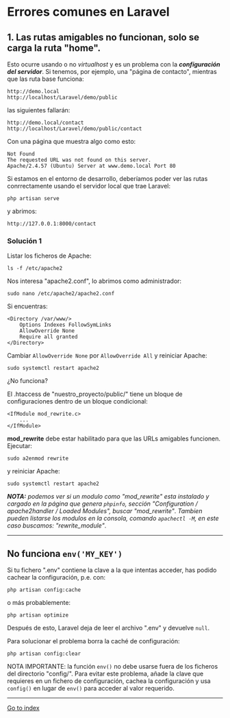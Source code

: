 # Errores comunes en Laravel

## 1. Las rutas amigables no funcionan, solo se carga la ruta "home".

Esto ocurre usando o no *virtualhost* y es un problema con la ***configuración
del servidor***.
Si tenemos, por ejemplo, una "página de contacto", mientras que las ruta
base funciona:

    http://demo.local
    http://localhost/Laravel/demo/public

las siguientes fallarán:

    http://demo.local/contact
    http://localhost/Laravel/demo/public/contact

Con una página que muestra algo como esto:

    Not Found
    The requested URL was not found on this server.
    Apache/2.4.57 (Ubuntu) Server at www.demo.local Port 80

Si estamos en el entorno de desarrollo, deberíamos poder ver las rutas
conrrectamente usando el servidor local que trae Laravel:

    php artisan serve

y abrimos:

    http://127.0.0.1:8000/contact

### Solución 1

Listar los ficheros de Apache:

    ls -f /etc/apache2

Nos interesa "apache2.conf", lo abrimos como administrador:

    sudo nano /etc/apache2/apache2.conf

Si encuentras:

    <Directory /var/www/>
        Options Indexes FollowSymLinks
        AllowOverride None
        Require all granted
    </Directory>

Cambiar `AllowOverride None` por `AllowOverride All` y reiniciar Apache:

    sudo systemctl restart apache2

¿No funciona?

El .htaccess de "nuestro_proyecto/public/" tiene un bloque de configuraciones
dentro de un bloque condicional:

    <IfModule mod_rewrite.c>
        ...
    </IfModule>

**mod_rewrite** debe estar habilitado para que las URLs amigables funcionen.
Ejecutar:

    sudo a2enmod rewrite

y reiniciar Apache:

    sudo systemctl restart apache2


***NOTA:** podemos ver si un modulo como "mod_rewrite" esta instalado y cargado*
*en la página que genera `phpinfo`, sección*
*"Configuration / apache2handler / Loaded Modules", buscar "mod_rewrite"*.
*Tambien pueden listarse los modulos en la consola, comando `apachectl -M`,*
*en este caso buscamos: "rewrite_module"*.

***

## No funciona `env('MY_KEY')`

Si tu fichero ".env" contiene la clave a la que intentas acceder,
has podido cachear la configuración, p.e. con:

    php artisan config:cache

o más probablemente:

    php artisan optimize

Después de esto, Laravel deja de leer el archivo ".env" y devuelve `null`.

Para solucionar el problema borra la caché de configuración:

    php artisan config:clear

NOTA IMPORTANTE: la función `env()` no debe usarse fuera de los ficheros
del directorio "config/". Para evitar este problema, añade la clave que
requieres en un fichero de configuración, cachea la configuración
y usa `config()` en lugar de `env()` para acceder al valor requerido.


***

[Go to index](../../README.md)
